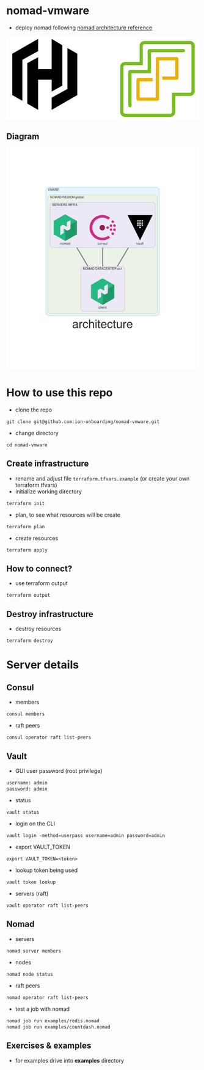 # nomad-vmware
- deploy nomad following [nomad architecture reference](https://learn.hashicorp.com/tutorials/nomad/production-reference-architecture-vm-with-consul?in=nomad/enterprise)

![](pic-hashicorp-vmware.png)

## Diagram
![](./diagram/diagram.png)

# How to use this repo
- clone the repo
```
git clone git@github.com:ion-onboarding/nomad-vmware.git
```

- change directory
```
cd nomad-vmware
```

## Create infrastructure
- rename and adjust file `terraform.tfvars.example` (or create your own terraform.tfvars)
- initialize working directory
```
terraform init
```

- plan, to see what resources will be create
```
terraform plan
```

- create resources
```
terraform apply
```

## How to connect?
- use terraform output
```
terraform output
```

## Destroy infrastructure
- destroy resources
```
terraform destroy
```

# Server details

## Consul
- members
```
consul members
```

- raft peers
```
consul operator raft list-peers
```

## Vault
- GUI user password (root privilege)
```
username: admin
password: admin
```
- status
```
vault status
```

- login on the CLI
```
vault login -method=userpass username=admin password=admin
```

- export VAULT_TOKEN
```
export VAULT_TOKEN=<token>
```

- lookup token being used
```
vault token lookup
```

- servers (raft)
```
vault operator raft list-peers
```

## Nomad
- servers
```
nomad server members
```

- nodes
```
nomad node status
```

- raft peers
```
nomad operator raft list-peers
```

- test a job with nomad
```
nomad job run examples/redis.nomad
nomad job run examples/countdash.nomad
```

## Exercises & examples
- for examples drive into __examples__ directory